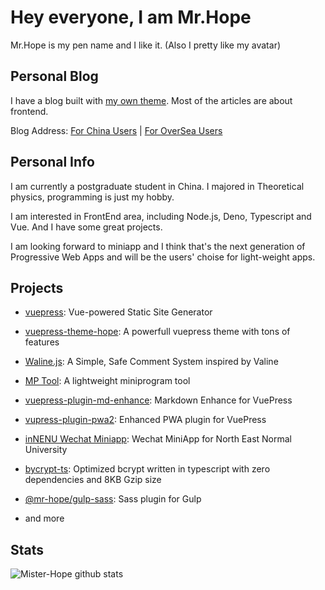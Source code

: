 # Hey everyone, I am Mr.Hope

<!--## Attention, if your are receiving spam messages with links pointing to my GitHub, please believe that's not posted by me. Someone is faking me to do that which is tring to raise some hatred for me. And for details, please see [discussion](https://github.com/vuepress-theme-hope/vuepress-theme-hope/discussions/786), thanks❤!

## 注意，如果您收到带有指向我的 GitHub 链接的垃圾邮件或评论，请相信那不是我发的。 有人假装我发那些消息想要让您仇视我。 关于事件的具体详情，请见 [讨论](https://github.com/vuepress-theme-hope/vuepress-theme-hope/discussions/786)，谢谢❤！-->

Mr.Hope is my pen name and I like it. (Also I pretty like my avatar)

## Personal Blog

I have a blog built with [my own theme](https://vuepress-theme-hope.github.io). Most of the articles are about frontend.

Blog Address: [For China Users](https://mrhope.site) | [For OverSea Users](https://mister-hope.github.io)

## Personal Info

I am currently a postgraduate student in China. I majored in Theoretical physics, programming is just my hobby.

I am interested in FrontEnd area, including Node.js, Deno, Typescript and Vue. And I have some great projects.

I am looking forward to miniapp and I think that's the next generation of Progressive Web Apps and will be the users' choise for light-weight apps.

## Projects

- [vuepress](https://v2.vuepress.vuejs.org): Vue-powered Static Site Generator

- [vuepress-theme-hope](https://vuepress-theme-hope.github.io): A powerfull vuepress theme with tons of features

- [Waline.js](https://waline.js.org): A Simple, Safe Comment System inspired by Valine

- [MP Tool](https://miniapp-tool.github.io): A lightweight miniprogram tool

- [vuepress-plugin-md-enhance](https://vuepress-theme-hope.github.io/v2/md-enhance/): Markdown Enhance for VuePress
  
- [vupress-plugin-pwa2](https://vuepress-theme-hope.github.io/v2/pwa/): Enhanced PWA plugin for VuePress
  
- [inNENU Wechat Miniapp](https://github.com/Hope-Studio/inNENU-miniapp): Wechat MiniApp for North East Normal University

- [bycrypt-ts](https://github.com/Mister-Hope/bycrypt-ts): Optimized bcrypt written in typescript with zero dependencies and 8KB Gzip size

- [@mr-hope/gulp-sass](https://github.com/Mister-Hope/gulp-sass): Sass plugin for Gulp

- and more

## Stats

![Mister-Hope github stats](https://github-readme-stats.vercel.app/api?username=mister-hope)

